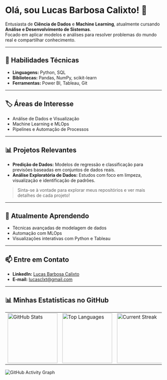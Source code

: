 # Olá, sou Lucas Barbosa Calixto! 👋  
Entusiasta de **Ciência de Dados** e **Machine Learning**, atualmente cursando **Análise e Desenvolvimento de Sistemas**.  
Focado em aplicar modelos e análises para resolver problemas do mundo real e compartilhar conhecimento.

---

## 🚀 Habilidades Técnicas  
- **Linguagens:** Python, SQL  
- **Bibliotecas:** Pandas, NumPy, scikit-learn  
- **Ferramentas:** Power BI, Tableau, Git  

---

## 🏷️ Áreas de Interesse  
- Análise de Dados e Visualização  
- Machine Learning e MLOps  
- Pipelines e Automação de Processos  

---

## 📊 Projetos Relevantes  
- **Predição de Dados:** Modelos de regressão e classificação para previsões baseadas em conjuntos de dados reais.  
- **Análise Exploratória de Dados:** Estudos com foco em limpeza, visualização e identificação de padrões.  

> Sinta-se à vontade para explorar meus repositórios e ver mais detalhes de cada projeto!

---

## 🌱 Atualmente Aprendendo  
- Técnicas avançadas de modelagem de dados  
- Automação com MLOps  
- Visualizações interativas com Python e Tableau  

---

## 📫 Entre em Contato  
- **LinkedIn:** [Lucas Barbosa Calixto](https://www.linkedin.com/in/lucas-barbosa-calixto/)  
- **E-mail:** [lucasclxt@gmail.com](mailto:lucasclxt@gmail.com)  

---

## 📊 Minhas Estatísticas no GitHub

<div>

<!-- Estatísticas gerais -->
<div align="center">
  <table>
    <tr>
      <td>
        <!-- Estatísticas gerais -->
        <img 
             src="https://github-readme-stats.vercel.app/api?username=SEU_USUARIO&show_icons=true&theme=dark&count_private=true" 
             alt="GitHub Stats"
             height="160"
/>
      </td>
      <td>
        <!-- Linguagens mais usadas -->
        <img 
             src="https://github-readme-stats.vercel.app/api/top-langs/?username=SEU_USUARIO&layout=compact&theme=dark" 
             alt="Top Languages"
             height="160"
/>
      </td>
      <td>
        <!-- Streak (contribuições diárias) -->
        <img 
             src="https://github-readme-streak-stats.herokuapp.com/?user=SEU_USUARIO&theme=dark" 
             alt="Current Streak"
             height="160"
/>
      </td>
    </tr>
  </table>
</div>


<!-- Gráfico de atividade -->
<img src="https://github-readme-activity-graph.vercel.app/graph?username=lucasclx&theme=github-dark" alt="GitHub Activity Graph" />

</div>


